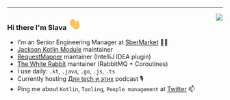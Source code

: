 ---
<img align='right' src="https://github-readme-stats.vercel.app/api?username=viartemev&show_icons=true">

### Hi there I'm Slava <img src="https://github.com/ABSphreak/ABSphreak/blob/master/gifs/Hi.gif" width="30px">
  
  
- I'm an Senior Engineering Manager at [SberMarket](https://sbermarket.ru) 👨‍💻
- [Jackson Kotlin Module](https://github.com/FasterXML/jackson-module-kotlin) maintainer
- [RequestMapper](https://github.com/viartemev/requestmapper) mantainer (IntelliJ IDEA plugin)
- [The White Rabbit](https://github.com/viartemev/the-white-rabbit) mantainer (RabbitMQ + Coroutines)
- I use daily: `.kt`, `.java`, `.go`, `.js`, `.ts`
- Currently hosting [Для tech и этих](https://pc.st/1622963255) podcast 🎙
- Ping me about `Kotlin`, `Tooling`, `People management` at [Twitter](twitter.com/viartemev) 📫
